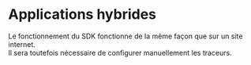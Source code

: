# Applications hybrides

Le fonctionnement du SDK fonctionne de la même façon que sur un site internet.  
Il sera toutefois nécessaire de configurer manuellement les traceurs. 

